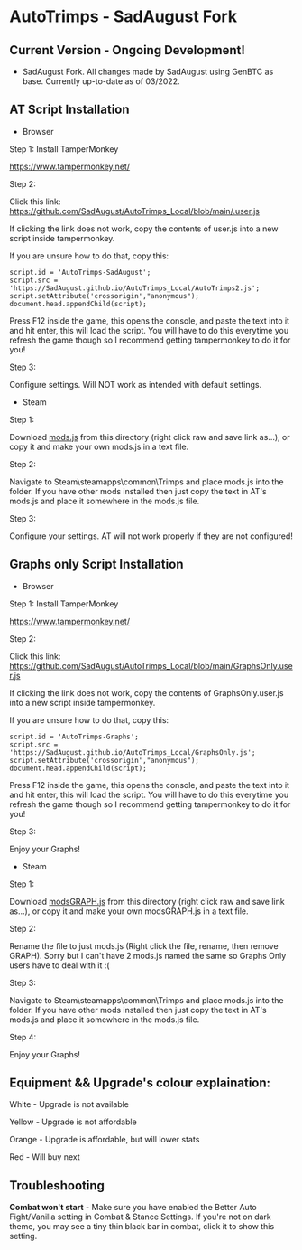 # AutoTrimps - SadAugust Fork

## Current Version - Ongoing Development!
- SadAugust Fork. All changes made by SadAugust using GenBTC as base. Currently up-to-date as of 03/2022.

## AT Script Installation

- Browser

Step 1: Install TamperMonkey

https://www.tampermonkey.net/

Step 2: 

Click this link: https://github.com/SadAugust/AutoTrimps_Local/blob/main/.user.js

If clicking the link does not work, copy the contents of user.js into a new script inside tampermonkey. 

If you are unsure how to do that, copy this:

```var script = document.createElement('script');
script.id = 'AutoTrimps-SadAugust';
script.src = 'https://SadAugust.github.io/AutoTrimps_Local/AutoTrimps2.js';
script.setAttribute('crossorigin',"anonymous");
document.head.appendChild(script);
```

Press F12 inside the game, this opens the console, and paste the text into it and hit enter, this will load the script. You will have to do this everytime you refresh the game though so I recommend getting tampermonkey to do it for you!

Step 3: 

Configure settings. Will NOT work as intended with default settings. 

- Steam

Step 1: 

Download <a href="https://github.com/SadAugust/AutoTrimps_Local/blob/main/mods.js">mods.js</a> from this directory (right click raw and save link as...), or copy it and make your own mods.js in a text file.

Step 2: 

Navigate to Steam\steamapps\common\Trimps and place mods.js into the folder. If you have other mods installed then just copy the text in AT's mods.js and place it somewhere in the mods.js file.

Step 3: 

Configure your settings. AT will not work properly if they are not configured!

## Graphs only Script Installation

- Browser

Step 1: Install TamperMonkey

https://www.tampermonkey.net/

Step 2: 

Click this link: https://github.com/SadAugust/AutoTrimps_Local/blob/main/GraphsOnly.user.js

If clicking the link does not work, copy the contents of GraphsOnly.user.js into a new script inside tampermonkey. 

If you are unsure how to do that, copy this:

```var script = document.createElement('script');
script.id = 'AutoTrimps-Graphs';
script.src = 'https://SadAugust.github.io/AutoTrimps_Local/GraphsOnly.js';
script.setAttribute('crossorigin',"anonymous");
document.head.appendChild(script);
```

Press F12 inside the game, this opens the console, and paste the text into it and hit enter, this will load the script. You will have to do this everytime you refresh the game though so I recommend getting tampermonkey to do it for you!

Step 3: 

Enjoy your Graphs!

- Steam

Step 1: 

Download <a href="https://github.com/SadAugust/AutoTrimps_Local/blob/main/modsGraphOnly.js">modsGRAPH.js</a> from this directory (right click raw and save link as...), or copy it and make your own modsGRAPH.js in a text file.

Step 2: 

Rename the file to just mods.js (Right click the file, rename, then remove GRAPH). Sorry but I can't have 2 mods.js named the same so Graphs Only users have to deal with it :(

Step 3: 

Navigate to Steam\steamapps\common\Trimps and place mods.js into the folder. If you have other mods installed then just copy the text in AT's mods.js and place it somewhere in the mods.js file.

Step 4: 

Enjoy your Graphs!



## Equipment && Upgrade's colour explaination:

White - Upgrade is not available

Yellow - Upgrade is not affordable

Orange - Upgrade is affordable, but will lower stats

Red - Will buy next

## Troubleshooting

**Combat won't start** - Make sure you have enabled the Better Auto Fight/Vanilla setting in Combat & Stance Settings. If you're not on dark theme, you may see a tiny thin black bar in combat, click it to show this setting.
